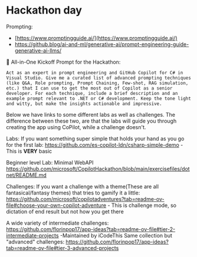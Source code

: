 # Hackathon day

Prompting: 
- [https://www.promptingguide.ai/](https://www.promptingguide.ai/)
- https://github.blog/ai-and-ml/generative-ai/prompt-engineering-guide-generative-ai-llms/

🧠 All-in-One Kickoff Prompt for the Hackathon:

`Act as an expert in prompt engineering and GitHub Copilot for C# in Visual Studio. Give me a curated list of advanced prompting techniques (like Q&A, Role prompting, Prompt Chaining, Few-shot, RAG simulation, etc.) that I can use to get the most out of Copilot as a senior developer. For each technique, include a brief description and an example prompt relevant to .NET or C# development. Keep the tone light and witty, but make the insights actionable and impressive.`

Below we have links to some different labs as well as challenges.
The difference between these two, are that the labs will guide you through creating the app using CoPilot, while a challenge doesn't.

Labs:
If you want something super simple that holds your hand as you go for the first lab: https://github.com/es-copilot-ldn/csharp-simple-demo - This is **VERY** basic

Beginner level Lab: Minimal WebAPI
https://github.com/microsoft/CopilotHackathon/blob/main/exercisefiles/dotnet/README.md


Challenges:
If you want a challenge with a theme(These are all fantasical/fantasy themes) that tries to gamify it a little: https://github.com/microsoft/copilotadventures?tab=readme-ov-file#choose-your-own-copilot-adventure - This is challenge mode, so dictation of end result but not how you get there



A wide variety of intermediate challenges: https://github.com/florinpop17/app-ideas?tab=readme-ov-file#tier-2-intermediate-projects  -Maintained by iCodeThis
Same collection but "advanced" challenges: https://github.com/florinpop17/app-ideas?tab=readme-ov-file#tier-3-advanced-projects

